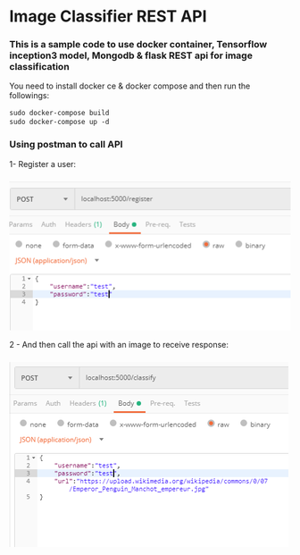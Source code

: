 # Image Classifier REST API
### This is a sample code to use docker container, Tensorflow inception3 model, Mongodb & flask REST api for image classification

You need to install docker ce & docker compose and then run the followings:


```
sudo docker-compose build
sudo docker-compose up -d
```
### Using postman to call API
1- Register a user:
### 
![](https://github.com/amir-rafieian/image_classifier_docker_rest_api/blob/master/register.PNG)

2 - And then call the api with an image to receive response:
### 
![](https://github.com/amir-rafieian/image_classifier_docker_rest_api/blob/master/classify.PNG)